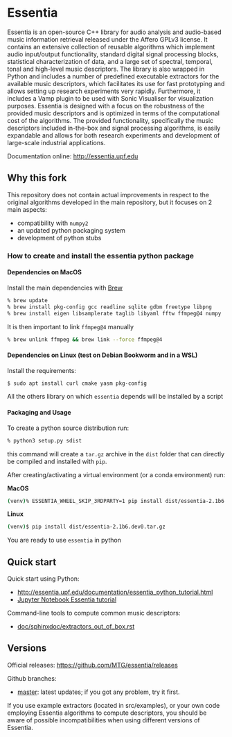 Essentia
========

Essentia is an open-source C++ library for audio analysis and audio-based music information retrieval released under the Affero GPLv3 license. It contains an extensive collection of reusable algorithms which implement audio input/output functionality, standard digital signal processing blocks, statistical characterization of data, and a large set of spectral, temporal, tonal and high-level music descriptors. The library is also wrapped in Python and includes a number of predefined executable extractors for the available music descriptors, which facilitates its use for fast prototyping and allows setting up research experiments very rapidly. Furthermore, it includes a Vamp plugin to be used with Sonic Visualiser for visualization purposes. Essentia is designed with a focus on the robustness of the provided music descriptors and is optimized in terms of the computational cost of the algorithms. The provided functionality, specifically the music descriptors included in-the-box and signal processing algorithms, is easily expandable and allows for both research experiments and development of large-scale industrial applications.

Documentation online: http://essentia.upf.edu

Why this fork
-------------
This repository does not contain actual improvements in respect to the original algorithms developed in the main repository, but it focuses on 2 main aspects:
- compatibility with `numpy2`
- an updated python packaging system
- development of python stubs

### How to create and install the essentia python package
#### Dependencies on MacOS
Install the main dependencies with [Brew](https://brew.sh/)
```zsh
% brew update
% brew install pkg-config gcc readline sqlite gdbm freetype libpng
% brew install eigen libsamplerate taglib libyaml fftw ffmpeg@4 numpy
```
It is then important to link `ffmpeg@4` manually
```zsh
% brew unlink ffmpeg && brew link --force ffmpeg@4
```
#### Dependencies on Linux (test on Debian Bookworm and in a WSL)
Install the requirements:
```bash
$ sudo apt install curl cmake yasm pkg-config
```
All the others library on which `essentia` depends will be installed by a script
#### Packaging and Usage

To create a python source distribution run:
```zsh
% python3 setup.py sdist
```
this command will create a `tar.gz` archive in the `dist` folder that can directly be compiled and installed with `pip`.

After creating/activating a virtual environment (or a conda environment) run:

**MacOS**
```zsh
(venv)% ESSENTIA_WHEEL_SKIP_3RDPARTY=1 pip install dist/essentia-2.1b6.dev0.tar.gz
```
**Linux**
```bash
(venv)$ pip install dist/essentia-2.1b6.dev0.tar.gz
```
You are ready to use `essentia` in python


Quick start
-----------

Quick start using Python:
- http://essentia.upf.edu/documentation/essentia_python_tutorial.html
- [Jupyter Notebook Essentia tutorial](/src/examples/python/essentia_python_tutorial.ipynb)

Command-line tools to compute common music descriptors:
- [doc/sphinxdoc/extractors_out_of_box.rst](doc/sphinxdoc/extractors_out_of_box.rst)


Versions
--------

Official releases: https://github.com/MTG/essentia/releases

Github branches:
- [master](https://github.com/MTG/essentia/tree/master): latest updates; if you got any problem, try it first.

If you use example extractors (located in src/examples), or your own code employing Essentia algorithms to compute descriptors, you should be aware of possible incompatibilities when using different versions of Essentia.

